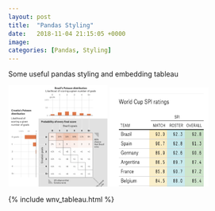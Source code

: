 ```yaml
---
layout: post
title:  "Pandas Styling"
date:   2018-11-04 21:15:05 +0000
image: 
categories: [Pandas, Styling]
---
```


Some useful pandas styling and embedding tableau

<img width="200" heigth="200" src="https://raw.githubusercontent.com/slee279/slee279.github.io/master/assets/images/blog_img/example1.png">
<img width="200" height="200" src="https://raw.githubusercontent.com/slee279/slee279.github.io/master/assets/images/blog_img/example2.png">


{% include wnv_tableau.html %}
